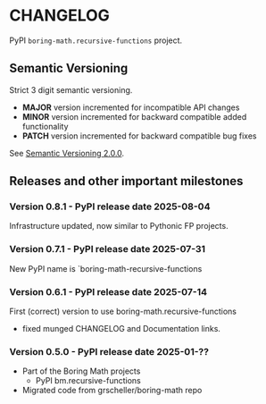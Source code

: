 # CHANGELOG

PyPI `boring-math.recursive-functions` project.

## Semantic Versioning

Strict 3 digit semantic versioning.

- **MAJOR** version incremented for incompatible API changes
- **MINOR** version incremented for backward compatible added functionality
- **PATCH** version incremented for backward compatible bug fixes

See [Semantic Versioning 2.0.0](https://semver.org).

## Releases and other important milestones

### Version 0.8.1 - PyPI release date 2025-08-04

Infrastructure updated, now similar to Pythonic FP projects.

### Version 0.7.1 - PyPI release date 2025-07-31

New PyPI name is `boring-math-recursive-functions

### Version 0.6.1 - PyPI release date 2025-07-14

First (correct) version to use boring-math.recursive-functions

- fixed munged CHANGELOG and Documentation links.

### Version 0.5.0 - PyPI release date 2025-01-??

- Part of the Boring Math projects
  - PyPI bm.recursive-functions
- Migrated code from grscheller/boring-math repo

